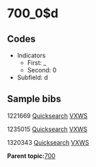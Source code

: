 # 700\_0$d

## Codes

-   Indicators
    -   First: \_
    -   Second: 0
-   Subfield: d

## Sample bibs

1221669 [Quicksearch](https://search.library.yale.edu/catalog/1221669) [VXWS](http://prodorbis.library.yale.edu:7014/vxws/GetHoldingsService?bibId=1221669)

1235015 [Quicksearch](https://search.library.yale.edu/catalog/1235015) [VXWS](http://prodorbis.library.yale.edu:7014/vxws/GetHoldingsService?bibId=1235015)

1320343 [Quicksearch](https://search.library.yale.edu/catalog/1320343) [VXWS](http://prodorbis.library.yale.edu:7014/vxws/GetHoldingsService?bibId=1320343)

**Parent topic:**[700](../../tags/700/700.md)

